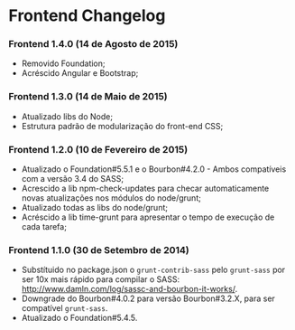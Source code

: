 # Frontend Changelog

### Frontend 1.4.0 (14 de Agosto de 2015)
* Removido Foundation;
* Acréscido Angular e Bootstrap;

### Frontend 1.3.0 (14 de Maio de 2015)
* Atualizado libs do Node;
* Estrutura padrão de modularização do front-end CSS;

### Frontend 1.2.0 (10 de Fevereiro de 2015)
* Atualizado o Foundation#5.5.1 e o Bourbon#4.2.0 - Ambos compatíveis com a versão 3.4 do SASS;
* Acrescido a lib npm-check-updates para checar automaticamente novas atualizações nos módulos do node/grunt;
* Atualizado todas as libs do node/grunt;
* Acréscido a lib time-grunt para apresentar o tempo de execução de cada tarefa;


### Frontend 1.1.0 (30 de Setembro de 2014)

* Substítuido no package.json o `grunt-contrib-sass` pelo `grunt-sass` por ser 10x mais rápido para compilar o SASS: http://www.damln.com/log/sassc-and-bourbon-it-works/.
* Downgrade do Bourbon#4.0.2 para versão Bourbon#3.2.X, para ser compatível `grunt-sass`.
* Atualizado o Foundation#5.4.5.
